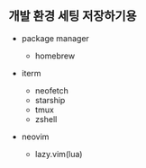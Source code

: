 ## 개발 환경 세팅 저장하기용

- package manager
  - homebrew

- iterm
  - neofetch
  - starship
  - tmux
  - zshell

- neovim
  - lazy.vim(lua)
